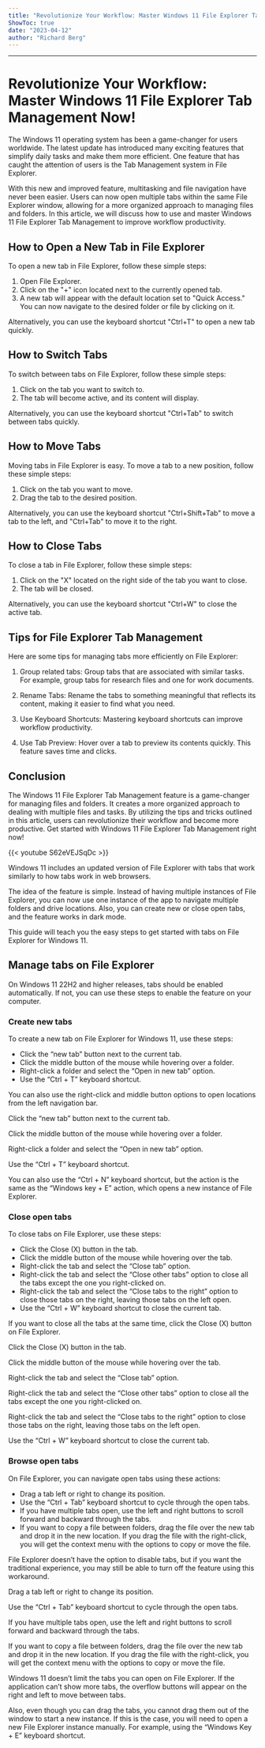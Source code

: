 ```yaml
---
title: "Revolutionize Your Workflow: Master Windows 11 File Explorer Tab Management Now!"
ShowToc: true 
date: "2023-04-12"
author: "Richard Berg"
---
```

*****
# Revolutionize Your Workflow: Master Windows 11 File Explorer Tab Management Now!

The Windows 11 operating system has been a game-changer for users worldwide. The latest update has introduced many exciting features that simplify daily tasks and make them more efficient. One feature that has caught the attention of users is the Tab Management system in File Explorer.

With this new and improved feature, multitasking and file navigation have never been easier. Users can now open multiple tabs within the same File Explorer window, allowing for a more organized approach to managing files and folders. In this article, we will discuss how to use and master Windows 11 File Explorer Tab Management to improve workflow productivity.

## How to Open a New Tab in File Explorer

To open a new tab in File Explorer, follow these simple steps:

1. Open File Explorer.
2. Click on the "+" icon located next to the currently opened tab.
3. A new tab will appear with the default location set to "Quick Access." You can now navigate to the desired folder or file by clicking on it.

Alternatively, you can use the keyboard shortcut "Ctrl+T" to open a new tab quickly.

## How to Switch Tabs

To switch between tabs on File Explorer, follow these simple steps:

1. Click on the tab you want to switch to.
2. The tab will become active, and its content will display.

Alternatively, you can use the keyboard shortcut "Ctrl+Tab" to switch between tabs quickly.

## How to Move Tabs

Moving tabs in File Explorer is easy. To move a tab to a new position, follow these simple steps:

1. Click on the tab you want to move.
2. Drag the tab to the desired position.

Alternatively, you can use the keyboard shortcut "Ctrl+Shift+Tab" to move a tab to the left, and "Ctrl+Tab" to move it to the right.

## How to Close Tabs

To close a tab in File Explorer, follow these simple steps:

1. Click on the "X" located on the right side of the tab you want to close.
2. The tab will be closed.

Alternatively, you can use the keyboard shortcut "Ctrl+W" to close the active tab.

## Tips for File Explorer Tab Management

Here are some tips for managing tabs more efficiently on File Explorer:

1. Group related tabs: Group tabs that are associated with similar tasks. For example, group tabs for research files and one for work documents.

2. Rename Tabs: Rename the tabs to something meaningful that reflects its content, making it easier to find what you need.

3. Use Keyboard Shortcuts: Mastering keyboard shortcuts can improve workflow productivity.

4. Use Tab Preview: Hover over a tab to preview its contents quickly. This feature saves time and clicks.

## Conclusion

The Windows 11 File Explorer Tab Management feature is a game-changer for managing files and folders. It creates a more organized approach to dealing with multiple files and tasks. By utilizing the tips and tricks outlined in this article, users can revolutionize their workflow and become more productive. Get started with Windows 11 File Explorer Tab Management right now!

{{< youtube S62eVEJSqDc >}} 



Windows 11 includes an updated version of File Explorer with tabs that work similarly to how tabs work in web browsers.
 
The idea of the feature is simple. Instead of having multiple instances of File Explorer, you can now use one instance of the app to navigate multiple folders and drive locations. Also, you can create new or close open tabs, and the feature works in dark mode.
 
This guide will teach you the easy steps to get started with tabs on File Explorer for Windows 11.
 
## Manage tabs on File Explorer
 
On Windows 11 22H2 and higher releases, tabs should be enabled automatically. If not, you can use these steps to enable the feature on your computer.
 
### Create new tabs
 
To create a new tab on File Explorer for Windows 11, use these steps:
 
- Click the “new tab” button next to the current tab.
 - Click the middle button of the mouse while hovering over a folder.
 - Right-click a folder and select the “Open in new tab” option.
 - Use the “Ctrl + T” keyboard shortcut.

 
You can also use the right-click and middle button options to open locations from the left navigation bar.
 
Click the “new tab” button next to the current tab.
 

 
Click the middle button of the mouse while hovering over a folder.
 
Right-click a folder and select the “Open in new tab” option.
 
Use the “Ctrl + T” keyboard shortcut.
 
You can also use the “Ctrl + N” keyboard shortcut, but the action is the same as the “Windows key + E” action, which opens a new instance of File Explorer.
 
### Close open tabs
 
To close tabs on File Explorer, use these steps:
 
- Click the Close (X) button in the tab.
 - Click the middle button of the mouse while hovering over the tab.
 - Right-click the tab and select the “Close tab” option.
 - Right-click the tab and select the “Close other tabs” option to close all the tabs except the one you right-clicked on.
 - Right-click the tab and select the “Close tabs to the right” option to close those tabs on the right, leaving those tabs on the left open.
 - Use the “Ctrl + W” keyboard shortcut to close the current tab.

 
If you want to close all the tabs at the same time, click the Close (X) button on File Explorer.
 
Click the Close (X) button in the tab.
 
Click the middle button of the mouse while hovering over the tab.
 
Right-click the tab and select the “Close tab” option.
 
Right-click the tab and select the “Close other tabs” option to close all the tabs except the one you right-clicked on.
 
Right-click the tab and select the “Close tabs to the right” option to close those tabs on the right, leaving those tabs on the left open.
 
Use the “Ctrl + W” keyboard shortcut to close the current tab.
 
### Browse open tabs
 
On File Explorer, you can navigate open tabs using these actions:
 
- Drag a tab left or right to change its position.
 - Use the “Ctrl + Tab” keyboard shortcut to cycle through the open tabs.
 - If you have multiple tabs open, use the left and right buttons to scroll forward and backward through the tabs.
 - If you want to copy a file between folders, drag the file over the new tab and drop it in the new location. If you drag the file with the right-click, you will get the context menu with the options to copy or move the file.

 
File Explorer doesn’t have the option to disable tabs, but if you want the traditional experience, you may still be able to turn off the feature using this workaround.
 
Drag a tab left or right to change its position.
 
Use the “Ctrl + Tab” keyboard shortcut to cycle through the open tabs.
 
If you have multiple tabs open, use the left and right buttons to scroll forward and backward through the tabs.
 
If you want to copy a file between folders, drag the file over the new tab and drop it in the new location. If you drag the file with the right-click, you will get the context menu with the options to copy or move the file.
 
Windows 11 doesn’t limit the tabs you can open on File Explorer. If the application can’t show more tabs, the overflow buttons will appear on the right and left to move between tabs. 
 
Also, even though you can drag the tabs, you cannot drag them out of the window to start a new instance. If this is the case, you will need to open a new File Explorer instance manually. For example, using the “Windows Key + E” keyboard shortcut.




